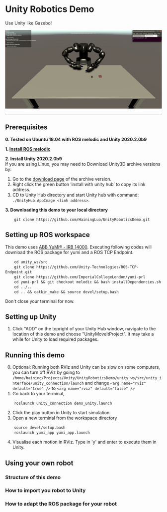 # Unity Robotics Demo

Use Unity like Gazebo!

<p align="center">
  <img src="images/unity_demo.gif" alt="animated" />
</p>

---
## Prerequisites
**0. Tested on Ubuntu 18.04 with ROS melodic and Unity 2020.2.0b9**

**1. [Install ROS melodic](http://wiki.ros.org/melodic/Installation/Ubuntu)**

**2. Install Unity 2020.2.0b9**  <br>
If you are using Linux, you may need to Download Unity3D archive versions by:  <br>
1. Go to the [download page](https://unity3d.com/unity/beta/2020.2.0b9) of the archive version.
1. Right click the green button ‘install with unity hub’ to copy its link address.
1. CD to Unity Hub directory and start Unity hub with command: `./UnityHub.AppImage <link address>`.

**3. Downloading this demo to your local directory** <br>
```
    git clone https://github.com/HainingLuo/UnityRoboticsDemo.git
```

## Setting up ROS workspace  <br>
This demo uses [ABB YuMi® - IRB 14000](https://new.abb.com/products/robotics/industrial-robots/irb-14000-yumi). Executing following codes will download the ROS package for yumi and a ROS TCP Endpoint. 
```
    cd unity_ws/src
    git clone https://github.com/Unity-Technologies/ROS-TCP-Endpoint.git
    git clone https://github.com/ImperialCollegeLondon/yumi-prl
    cd yumi-prl && git checkout melodic && bash installDependencies.sh
    cd ../..
    cd .. && catkin_make && source devel/setup.bash
```
Don't close your terminal for now.
## Setting up Unity  <br>
1. Click "ADD" on the topright of your Unity Hub window, navigate to the location of this demo and choose "UnityMoveItProject". It may take a while for Unity to load required packages.

## Running this demo  <br>
0. Optional: Running both RViz and Unity can be slow on some computers, you can turn off RViz by going to `/home/haining/Projects/Unity/UnityRoboticsDemo/unity_ws/src/unity_interface/unity_connection/launch` and change `<arg name="rviz" default="true" />` to `<arg name="rviz" default="false" />`
1. Go back to your terminal, 
```
    roslaunch unity_connection demo_unity.launch
```
2. Click the play button in Unity to start simulation.
3. Open a new terminal from the workspace directory
```
    source devel/setup.bash
    roslaunch yumi_app yumi_app.launch
```
4. Visualise each motion in RViz. Type in 'y' and enter to execute them in Unity.

## Using your own robot
### Structure of this demo
### How to import you robot to Unity
### How to adapt the ROS package for your robot
